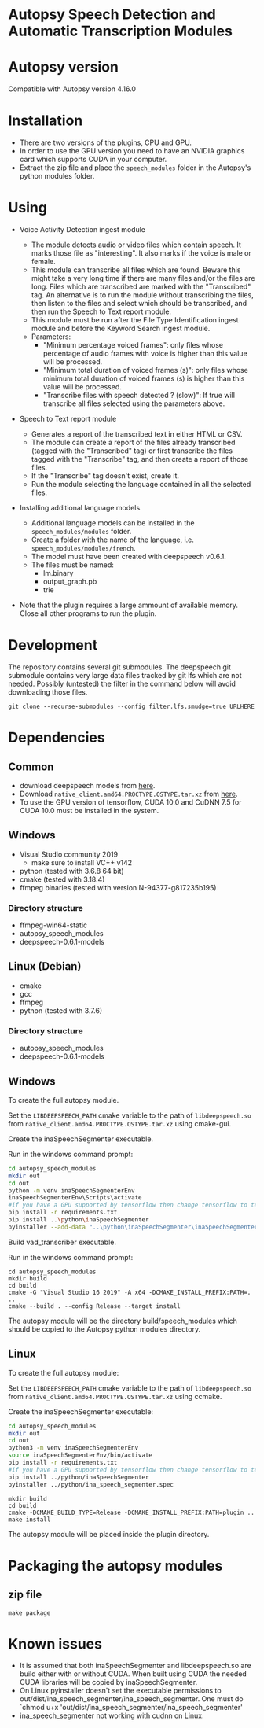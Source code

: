 # Autopsy Speech Detection and Automatic Transcription Modules

# Autopsy version

Compatible with Autopsy version 4.16.0

# Installation

- There are two versions of the plugins, CPU and GPU.  
- In order to use the GPU version you need to have an NVIDIA graphics card which supports CUDA in your computer.
- Extract the zip file and place the `speech_modules` folder in the Autopsy's python modules folder. 

# Using

- Voice Activity Detection ingest module
    - The module detects audio or video files which contain speech. It marks those file as "interesting". It also marks if the voice is male or female.
    - This module can transcribe all files which are found. Beware this might take a very long time if there are many files and/or the files are long. Files which are transcribed are marked with the "Transcribed" tag. An alternative is to run the module without transcribing the files, then listen to the files and select which should be transcribed, and then run the Speech to Text report module. 
    - This module must be run after the File Type Identification ingest module and before the Keyword Search ingest module.
    - Parameters:
        - "Minimum percentage voiced frames": only files whose percentage of audio frames with voice is higher than this value will be processed.
        - "Minimum total duration of voiced frames (s)": only files whose minimum total duration of voiced frames (s) is higher than this value will be processed.
        - "Transcribe files with speech detected ? (slow)": If true will transcribe all files selected using the parameters above.
- Speech to Text report module
    - Generates a report of the transcribed text in either HTML or CSV.
    - The module can create a report of the files already transcribed (tagged with the "Transcribed" tag) or first transcribe the files tagged with the "Transcribe" tag, and then create a report of those files.
    - If the "Transcribe" tag doesn't exist, create it.
    - Run the module selecting the language contained in all the selected files.

- Installing additional language models.
    - Additional language models can be installed in the `speech_modules/modules` folder.
    - Create a folder with the name of the language, i.e. `speech_modules/modules/french`.
    - The model must have been created with deepspeech v0.6.1.
    - The files must be named:
        - lm.binary
        - output_graph.pb
        - trie
   
 - Note that the plugin requires a large ammount of available memory. Close all other programs to run the plugin.  

# Development

The repository contains several git submodules. The deepspeech git submodule contains very large data files tracked by git lfs which are not needed. Possibly (untested) the filter in the command below will avoid downloading those files.

```
git clone --recurse-submodules --config filter.lfs.smudge=true URLHERE
```

# Dependencies

## Common

- download deepspeech models from [here](https://github.com/mozilla/DeepSpeech/releases/download/v0.6.1/deepspeech-0.6.1-models.tar.gz).
- Download `native_client.amd64.PROCTYPE.OSTYPE.tar.xz` from [here](https://github.com/mozilla/DeepSpeech/releases/tag/v0.6.1). 
- To use the GPU version of tensorflow, CUDA 10.0 and CuDNN 7.5 for CUDA 10.0 must be installed in the system.


## Windows
- Visual Studio community 2019   
    - make sure to install VC++ v142 
- python (tested with 3.6.8 64 bit)
- cmake (tested with 3.18.4)
- ffmpeg binaries (tested with version  N-94377-g817235b195)

### Directory structure

- ffmpeg-win64-static
- autopsy_speech_modules
- deepspeech-0.6.1-models

## Linux (Debian)

- cmake
- gcc
- ffmpeg
- python (tested with 3.7.6)

### Directory structure

- autopsy_speech_modules
- deepspeech-0.6.1-models

## Windows

To create the full autopsy module.

Set the `LIBDEEPSPEECH_PATH` cmake variable to the path of `libdeepspeech.so` from `native_client.amd64.PROCTYPE.OSTYPE.tar.xz` using cmake-gui.

Create the inaSpeechSegmenter executable.

Run in the windows command prompt:

```bash
cd autopsy_speech_modules
mkdir out
cd out
python -m venv inaSpeechSegmenterEnv
inaSpeechSegmenterEnv\Scripts\activate
#if you have a GPU supported by tensorflow then change tensorflow to tensorflow-gpu in the requirements.txt file
pip install -r requirements.txt
pip install ..\python\inaSpeechSegmenter
pyinstaller --add-data "..\python\inaSpeechSegmenter\inaSpeechSegmenter\keras_male_female_cnn.hdf5;inaSpeechSegmenter" --add-data "..\python\inaSpeechSegmenter\inaSpeechSegmenter\keras_speech_music_cnn.hdf5;inaSpeechSegmenter" ..\python\inaSpeechSegmenter\scripts\ina_speech_segmenter.py
```

Build vad_transcriber executable.

Run in the  windows command prompt:

```
cd autopsy_speech_modules
mkdir build
cd build
cmake -G "Visual Studio 16 2019" -A x64 -DCMAKE_INSTALL_PREFIX:PATH=. ..
cmake --build . --config Release --target install
```
The autopsy module will be the directory build/speech_modules which should be copied to the Autopsy python modules directory.

## Linux

To create the full autopsy module:

Set the `LIBDEEPSPEECH_PATH` cmake variable to the path of `libdeepspeech.so` from `native_client.amd64.PROCTYPE.OSTYPE.tar.xz` using ccmake.

Create the inaSpeechSegmenter executable:

```bash
cd autopsy_speech_modules
mkdir out
cd out
python3 -m venv inaSpeechSegmenterEnv
source inaSpeechSegmenterEnv/bin/activate
pip install -r requirements.txt
#if you have a GPU supported by tensorflow then change tensorflow to tensorflow-gpu in the requirements.txt file
pip install ../python/inaSpeechSegmenter
pyinstaller ../python/ina_speech_segmenter.spec
```

```
mkdir build
cd build
cmake -DCMAKE_BUILD_TYPE=Release -DCMAKE_INSTALL_PREFIX:PATH=plugin ..
make install
```

The autopsy module will be placed inside the plugin directory.

# Packaging the autopsy modules

## zip file

`make package`

# Known issues

- It is assumed that both inaSpeechSegmenter and libdeepspeech.so are build either with or without CUDA. When built using CUDA the needed CUDA libraries will be copied by inaSpeechSegmenter.
- On Linux pyinstaller doesn't set the executable permissions to out/dist/ina_speech_segmenter/ina_speech_segmenter. One must do `chmod u+x 'out/dist/ina_speech_segmenter/ina_speech_segmenter'
- ina_speech_segmenter not working with cudnn on Linux.